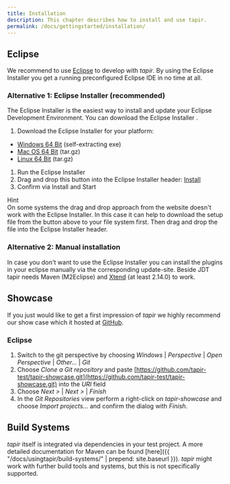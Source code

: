 ```yaml
---
title: Installation
description: This chapter describes how to install and use tapir.
permalink: /docs/gettingstarted/installation/
---
```


## Eclipse

We recommend to use [Eclipse](https://eclipse.org/) to develop with <i>tapir</i>. By using the Eclipse Installer you get a running preconfigured Eclipse IDE in no time at all.

### Alternative 1: Eclipse Installer (recommended)

The Eclipse Installer is the easiest way to install and update your Eclipse Development Environment. You can download the Eclipse Installer .

1. Download the Eclipse Installer for your platform:
  * [Windows 64 Bit](http://www.eclipse.org/downloads/download.php?file=/oomph/products/eclipse-inst-win64.exe) (self-extracting exe)
  * [Mac OS 64 Bit](http://www.eclipse.org/downloads/download.php?file=/oomph/products/eclipse-inst-mac64.tar.gz) (tar.gz)
  * [Linux 64 Bit](http://www.eclipse.org/downloads/download.php?file=/oomph/products/eclipse-inst-linux64.tar.gz) (tar.gz)
1. Run the Eclipse Installer
1. Drag and drop this button into the Eclipse Installer header: <a href="https://raw.githubusercontent.com/tapir-test/tapir-oomph-setup/master/tapir-configuration.setup" class="btn btn-primary btn-sm">Install <i class="fa fa-download" aria-hidden="true"></i></a>
1. Confirm via Install and Start

<div class="panel panel-info">
  <div class="panel-heading">
    <div class="panel-title"><span class="fas fa-info-circle"></span> Hint</div>
  </div>
  <div class="panel-body">
  On some systems the drag and drop approach from the website doesn't work with the Eclipse Installer. In this case it can help to download the setup file from the button above to your file system first. Then drag and drop the file into the Eclipse Installer header.
  </div>
</div>

### Alternative 2: Manual installation
In case you don't want to use the Eclipse Installer you can install the plugins in your eclipse manually via the corresponding update-site. Beside JDT tapir needs Maven (M2Eclipse) and [Xtend](https://www.eclipse.org/xtend/download.html) (at least 2.14.0) to work.

## Showcase
If you just would like to get a first impression of <i>tapir</i> we highly recommend our show case which it hosted at [GitHub](https://github.com/tapir-test/tapir-showcase).

### Eclipse
1. Switch to the git perspective by choosing *Windows* \| *Perspective* \| *Open Perspective* \| *Other...* \| *Git*
1. Choose *Clone a Git repository* and paste [https://github.com/tapir-test/tapir-showcase.git](https://github.com/tapir-test/tapir-showcase.git) into the *URI* field
1. Choose *Next >* \| *Next >* \| *Finish*
1. In the *Git Repositories* view perform a right-click on *tapir-showcase* and choose *Import projects...* and confirm the dialog with *Finish*.

## Build Systems

*tapir* itself is integrated via dependencies in your test project. A more detailed documentation for Maven can be found [here]({{ "/docs/usingtapir/build-systems/" | prepend: site.baseurl }}). *tapir* might work with further build tools and systems, but this is not specifically supported.
